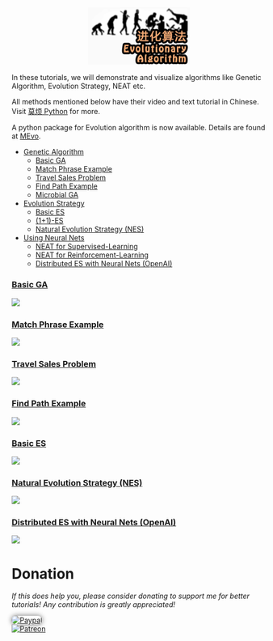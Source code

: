 <p align="center">
    <a href="EA.jpg?raw=true" target="_blank">
    <img width="40%" src="EA.jpg" style="max-width:100%;">
    </a>
</p>

In these tutorials, we will demonstrate and visualize algorithms like Genetic Algorithm,
Evolution Strategy, NEAT etc.

All methods mentioned below have their video and text tutorial in Chinese. Visit [莫烦 Python](https://mofanpy.com/) for more.

A python package for Evolution algorithm is now available. Details are found at [MEvo](https://github.com/MorvanZhou/mevo).

* [Genetic Algorithm](tutorial-contents/Genetic%20Algorithm)
  * [Basic GA](tutorial-contents/Genetic%20Algorithm/Genetic%20Algorithm%20Basic.py)
  * [Match Phrase Example](tutorial-contents/Genetic%20Algorithm/Match%20Phrase.py)
  * [Travel Sales Problem](tutorial-contents/Genetic%20Algorithm/Travel%20Sales%20Person.py)
  * [Find Path Example](tutorial-contents/Genetic%20Algorithm/Find%20Path.py)
  * [Microbial GA](tutorial-contents/Genetic%20Algorithm/Microbial%20Genetic%20Algorithm.py)
* [Evolution Strategy](tutorial-contents/Evolution%20Strategy)
  * [Basic ES](tutorial-contents/Evolution%20Strategy/Evolution%20Strategy%20Basic.py)
  * [(1+1)-ES](tutorial-contents/Evolution%20Strategy/(1%2B1)-ES.py)
  * [Natural Evolution Strategy (NES)](tutorial-contents/Evolution%20Strategy/Natural%20Evolution%20Strategy%20(NES).py)
* [Using Neural Nets](tutorial-contents/Using%20Neural%20Nets)
  * [NEAT for Supervised-Learning](tutorial-contents/Using%20Neural%20Nets/NEAT)
  * [NEAT for Reinforcement-Learning](tutorial-contents/Using%20Neural%20Nets/NEAT_gym)
  * [Distributed ES with Neural Nets (OpenAI)](tutorial-contents/Using%20Neural%20Nets/Evolution%20Strategy%20with%20Neural%20Nets.py)


### [Basic GA](tutorial-contents/Genetic%20Algorithm/Genetic%20Algorithm%20Basic.py)


<a href="tutorial-contents/Genetic%20Algorithm/Genetic%20Algorithm%20Basic.py">
    <img class="course-image" src="https://mofanpy.com/static/results/evolutionary-algorithm/2-1-0.gif">
</a>

### [Match Phrase Example](tutorial-contents/Genetic%20Algorithm/Match%20Phrase.py)

<a href="tutorial-contents/Genetic%20Algorithm/Match%20Phrase.py">
    <img class="course-image" src="https://mofanpy.com/static/results/evolutionary-algorithm/phrase.gif">
</a>

### [Travel Sales Problem](tutorial-contents/Genetic%20Algorithm/Travel%20Sales%20Person.py)

<a href="tutorial-contents/Genetic%20Algorithm/Travel%20Sales%20Person.py">
    <img class="course-image" src="https://mofanpy.com/static/results/evolutionary-algorithm/2-3-0.gif">
</a>

### [Find Path Example](tutorial-contents/Genetic%20Algorithm/Find%20Path.py)
<a href="tutorial-contents/Genetic%20Algorithm/Find%20Path.py">
    <img class="course-image" src="https://mofanpy.com/static/results/evolutionary-algorithm/2-4-0.gif" >
</a>

### [Basic ES](tutorial-contents/Evolution%20Strategy/Evolution%20Strategy%20Basic.py)

<a href="tutorial-contents/Evolution%20Strategy/Evolution%20Strategy%20Basic.py">
    <img class="course-image" src="https://mofanpy.com/static/results/evolutionary-algorithm/3-1-0.gif" >
</a>

### [Natural Evolution Strategy (NES)](tutorial-contents/Evolution%20Strategy/Natural%20Evolution%20Strategy%20(NES).py)

<a href="tutorial-contents/Evolution%20Strategy/Natural%20Evolution%20Strategy%20(NES).py">
    <img class="course-image" src="https://mofanpy.com/static/results/evolutionary-algorithm/3-3-0.gif" >
</a>

### [Distributed ES with Neural Nets (OpenAI)](tutorial-contents/Using%20Neural%20Nets/Evolution%20Strategy%20with%20Neural%20Nets.py)

<a href="tutorial-contents/Using%20Neural%20Nets/Evolution%20Strategy%20with%20Neural%20Nets.py">
    <img class="course-image" src="https://mofanpy.com/static/results/evolutionary-algorithm/es_rl.gif" >
</a>

# Donation

*If this does help you, please consider donating to support me for better tutorials! Any contribution is greatly appreciated!*

<div >
  <a href="https://www.paypal.com/cgi-bin/webscr?cmd=_donations&amp;business=morvanzhou%40gmail%2ecom&amp;lc=C2&amp;item_name=MorvanPython&amp;currency_code=AUD&amp;bn=PP%2dDonationsBF%3abtn_donateCC_LG%2egif%3aNonHosted">
    <img style="border-radius: 20px;  box-shadow: 0px 0px 10px 1px  #888888;"
         src="https://www.paypalobjects.com/webstatic/en_US/i/btn/png/silver-pill-paypal-44px.png"
         alt="Paypal"
         height="auto" ></a>
</div>

<div>
  <a href="https://www.patreon.com/morvan">
    <img src="https://mofanpy.com/static/img/support/patreon.jpg"
         alt="Patreon"
         height=120>
  </a>
</div>
